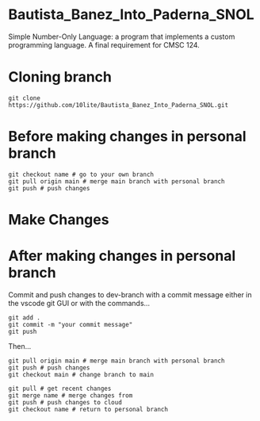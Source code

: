 # Bautista_Banez_Into_Paderna_SNOL
Simple Number-Only Language: a program that implements a custom programming language. A final requirement for CMSC 124.

# Cloning branch
``` git clone https://github.com/10lite/Bautista_Banez_Into_Paderna_SNOL.git ```

# Before making changes in personal branch
```
git checkout name # go to your own branch
git pull origin main # merge main branch with personal branch
git push # push changes
```

# Make Changes

# After making changes in personal branch
Commit and push changes to dev-branch with a commit message either in the vscode git GUI or with the commands...
```
git add .
git commit -m "your commit message"
git push
```
Then...
```
git pull origin main # merge main branch with personal branch
git push # push changes
git checkout main # change branch to main

git pull # get recent changes
git merge name # merge changes from 
git push # push changes to cloud
git checkout name # return to personal branch
```
